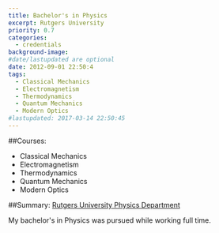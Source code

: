 ```yaml
---
title: Bachelor's in Physics
excerpt: Rutgers University
priority: 0.7
categories:
  - credentials
background-image:
#date/lastupdated are optional
date: 2012-09-01 22:50:4
tags:
  - Classical Mechanics
  - Electromagnetism
  - Thermodynamics
  - Quantum Mechanics
  - Modern Optics
#lastupdated: 2017-03-14 22:50:45
---
```


##Courses:
<ul class="techlist">
<li><span class="tech">Classical Mechanics</span></li>
<li><span class="tech">Electromagnetism</span></li>
<li><span class="tech">Thermodynamics</span></li>
<li><span class="tech">Quantum Mechanics</span></li>
<li><span class="tech">Modern Optics</span></li>
</ul>

##Summary:
<a href = "">
Rutgers University Physics Department</a>

My bachelor's in Physics was pursued while working full time.
